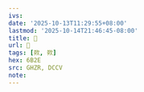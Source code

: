 ```yaml
---
ivs:
date: '2025-10-13T11:29:55+08:00'
lastmod: '2025-10-14T21:46:45-08:00'
title: 󰣩
url: 󰣩
tags: [欮, 欮]
hex: 6B2E
src: GHZR, DCCV
note:
---
```

